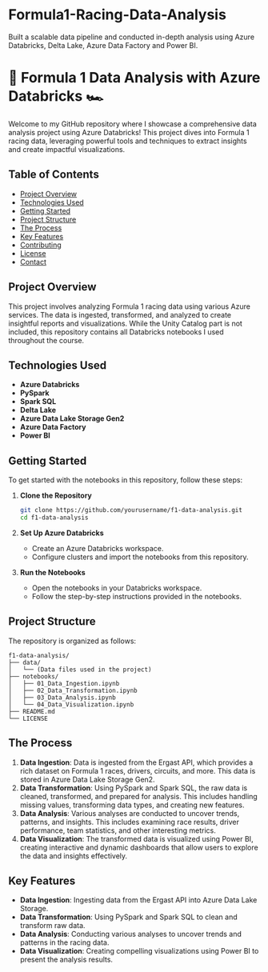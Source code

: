 # Formula1-Racing-Data-Analysis
Built a scalable data pipeline and conducted in-depth analysis using Azure Databricks, Delta Lake, Azure Data Factory and Power BI. 



# 🚀 Formula 1 Data Analysis with Azure Databricks 🏎️

Welcome to my GitHub repository where I showcase a comprehensive data analysis project using Azure Databricks! This project dives into Formula 1 racing data, leveraging powerful tools and techniques to extract insights and create impactful visualizations.

## Table of Contents
- [Project Overview](#project-overview)
- [Technologies Used](#technologies-used)
- [Getting Started](#getting-started)
- [Project Structure](#project-structure)
- [The Process](#the-process)
- [Key Features](#key-features)
- [Contributing](#contributing)
- [License](#license)
- [Contact](#contact)

## Project Overview
This project involves analyzing Formula 1 racing data using various Azure services. The data is ingested, transformed, and analyzed to create insightful reports and visualizations. While the Unity Catalog part is not included, this repository contains all Databricks notebooks I used throughout the course.

## Technologies Used
- **Azure Databricks**
- **PySpark**
- **Spark SQL**
- **Delta Lake**
- **Azure Data Lake Storage Gen2**
- **Azure Data Factory**
- **Power BI**

## Getting Started
To get started with the notebooks in this repository, follow these steps:

1. **Clone the Repository**
   ```bash
   git clone https://github.com/yourusername/f1-data-analysis.git
   cd f1-data-analysis
   ```

2. **Set Up Azure Databricks**
   - Create an Azure Databricks workspace.
   - Configure clusters and import the notebooks from this repository.

3. **Run the Notebooks**
   - Open the notebooks in your Databricks workspace.
   - Follow the step-by-step instructions provided in the notebooks.

## Project Structure
The repository is organized as follows:

```plaintext
f1-data-analysis/
├── data/
│   └── (Data files used in the project)
├── notebooks/
│   ├── 01_Data_Ingestion.ipynb
│   ├── 02_Data_Transformation.ipynb
│   ├── 03_Data_Analysis.ipynb
│   └── 04_Data_Visualization.ipynb
├── README.md
└── LICENSE
```

## The Process
1. **Data Ingestion**: Data is ingested from the Ergast API, which provides a rich dataset on Formula 1 races, drivers, circuits, and more. This data is stored in Azure Data Lake Storage Gen2.
2. **Data Transformation**: Using PySpark and Spark SQL, the raw data is cleaned, transformed, and prepared for analysis. This includes handling missing values, transforming data types, and creating new features.
3. **Data Analysis**: Various analyses are conducted to uncover trends, patterns, and insights. This includes examining race results, driver performance, team statistics, and other interesting metrics.
4. **Data Visualization**: The transformed data is visualized using Power BI, creating interactive and dynamic dashboards that allow users to explore the data and insights effectively.

## Key Features
- **Data Ingestion**: Ingesting data from the Ergast API into Azure Data Lake Storage.
- **Data Transformation**: Using PySpark and Spark SQL to clean and transform raw data.
- **Data Analysis**: Conducting various analyses to uncover trends and patterns in the racing data.
- **Data Visualization**: Creating compelling visualizations using Power BI to present the analysis results.



